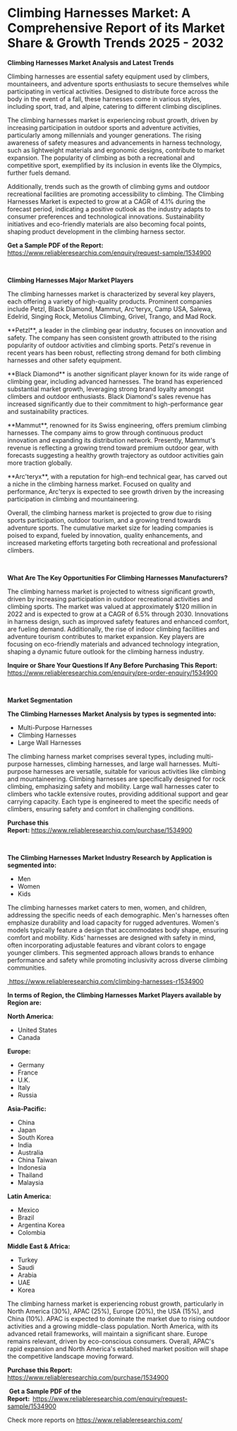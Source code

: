 <p><h1>Climbing Harnesses Market: A Comprehensive Report of its Market Share & Growth Trends 2025 - 2032</h1></p><p><strong>Climbing Harnesses Market Analysis and Latest Trends</strong></p>
<p><p>Climbing harnesses are essential safety equipment used by climbers, mountaineers, and adventure sports enthusiasts to secure themselves while participating in vertical activities. Designed to distribute force across the body in the event of a fall, these harnesses come in various styles, including sport, trad, and alpine, catering to different climbing disciplines. </p><p>The climbing harnesses market is experiencing robust growth, driven by increasing participation in outdoor sports and adventure activities, particularly among millennials and younger generations. The rising awareness of safety measures and advancements in harness technology, such as lightweight materials and ergonomic designs, contribute to market expansion. The popularity of climbing as both a recreational and competitive sport, exemplified by its inclusion in events like the Olympics, further fuels demand.</p><p>Additionally, trends such as the growth of climbing gyms and outdoor recreational facilities are promoting accessibility to climbing. The Climbing Harnesses Market is expected to grow at a CAGR of 4.1% during the forecast period, indicating a positive outlook as the industry adapts to consumer preferences and technological innovations. Sustainability initiatives and eco-friendly materials are also becoming focal points, shaping product development in the climbing harness sector.</p></p>
<p><strong>Get a Sample PDF of the Report:&nbsp;</strong> <a href="https://www.reliableresearchiq.com/enquiry/request-sample/1534900?utm_campaign=2245&utm_medium=2&utm_source=Github&utm_content=ia&utm_term=06022025&utm_id=climbing-harnesses">https://www.reliableresearchiq.com/enquiry/request-sample/1534900</a></p>
<p>&nbsp;</p>
<p><strong>Climbing Harnesses Major Market Players</strong></p>
<p><p>The climbing harnesses market is characterized by several key players, each offering a variety of high-quality products. Prominent companies include Petzl, Black Diamond, Mammut, Arc'teryx, Camp USA, Salewa, Edelrid, Singing Rock, Metolius Climbing, Grivel, Trango, and Mad Rock.</p><p>**Petzl**, a leader in the climbing gear industry, focuses on innovation and safety. The company has seen consistent growth attributed to the rising popularity of outdoor activities and climbing sports. Petzl's revenue in recent years has been robust, reflecting strong demand for both climbing harnesses and other safety equipment.</p><p>**Black Diamond** is another significant player known for its wide range of climbing gear, including advanced harnesses. The brand has experienced substantial market growth, leveraging strong brand loyalty amongst climbers and outdoor enthusiasts. Black Diamond's sales revenue has increased significantly due to their commitment to high-performance gear and sustainability practices.</p><p>**Mammut**, renowned for its Swiss engineering, offers premium climbing harnesses. The company aims to grow through continuous product innovation and expanding its distribution network. Presently, Mammut's revenue is reflecting a growing trend toward premium outdoor gear, with forecasts suggesting a healthy growth trajectory as outdoor activities gain more traction globally.</p><p>**Arc'teryx**, with a reputation for high-end technical gear, has carved out a niche in the climbing harness market. Focused on quality and performance, Arc'teryx is expected to see growth driven by the increasing participation in climbing and mountaineering.</p><p>Overall, the climbing harness market is projected to grow due to rising sports participation, outdoor tourism, and a growing trend towards adventure sports. The cumulative market size for leading companies is poised to expand, fueled by innovation, quality enhancements, and increased marketing efforts targeting both recreational and professional climbers.</p></p>
<p>&nbsp;</p>
<p><strong>What Are The Key Opportunities For Climbing Harnesses Manufacturers?</strong></p>
<p><p>The climbing harness market is projected to witness significant growth, driven by increasing participation in outdoor recreational activities and climbing sports. The market was valued at approximately $120 million in 2022 and is expected to grow at a CAGR of 6.5% through 2030. Innovations in harness design, such as improved safety features and enhanced comfort, are fueling demand. Additionally, the rise of indoor climbing facilities and adventure tourism contributes to market expansion. Key players are focusing on eco-friendly materials and advanced technology integration, shaping a dynamic future outlook for the climbing harness industry.</p></p>
<p><strong>Inquire or Share Your Questions If Any Before Purchasing This Report:</strong> <a href="https://www.reliableresearchiq.com/enquiry/pre-order-enquiry/1534900?utm_campaign=2245&utm_medium=2&utm_source=Github&utm_content=ia&utm_term=06022025&utm_id=climbing-harnesses">https://www.reliableresearchiq.com/enquiry/pre-order-enquiry/1534900</a></p>
<p>&nbsp;</p>
<p><strong>Market Segmentation</strong></p>
<p><strong>The Climbing Harnesses Market Analysis by types is segmented into:</strong></p>
<p><ul><li>Multi-Purpose Harnesses</li><li>Climbing Harnesses</li><li>Large Wall Harnesses</li></ul></p>
<p><p>The climbing harness market comprises several types, including multi-purpose harnesses, climbing harnesses, and large wall harnesses. Multi-purpose harnesses are versatile, suitable for various activities like climbing and mountaineering. Climbing harnesses are specifically designed for rock climbing, emphasizing safety and mobility. Large wall harnesses cater to climbers who tackle extensive routes, providing additional support and gear carrying capacity. Each type is engineered to meet the specific needs of climbers, ensuring safety and comfort in challenging conditions.</p></p>
<p><strong>Purchase this Report:&nbsp;</strong><a href="https://www.reliableresearchiq.com/purchase/1534900?utm_campaign=2245&utm_medium=2&utm_source=Github&utm_content=ia&utm_term=06022025&utm_id=climbing-harnesses">https://www.reliableresearchiq.com/purchase/1534900</a></p>
<p>&nbsp;</p>
<p><strong>The Climbing Harnesses Market Industry Research by Application is segmented into:</strong></p>
<p><ul><li>Men</li><li>Women</li><li>Kids</li></ul></p>
<p><p>The climbing harnesses market caters to men, women, and children, addressing the specific needs of each demographic. Men's harnesses often emphasize durability and load capacity for rugged adventures. Women's models typically feature a design that accommodates body shape, ensuring comfort and mobility. Kids' harnesses are designed with safety in mind, often incorporating adjustable features and vibrant colors to engage younger climbers. This segmented approach allows brands to enhance performance and safety while promoting inclusivity across diverse climbing communities.</p></p>
<p><a href="https://www.reliableresearchiq.com/climbing-harnesses-r1534900?utm_campaign=2245&utm_medium=2&utm_source=Github&utm_content=ia&utm_term=06022025&utm_id=climbing-harnesses">&nbsp;https://www.reliableresearchiq.com/climbing-harnesses-r1534900</a></p>
<p><strong>In terms of Region, the Climbing Harnesses Market Players available by Region are:</strong></p>
<p>
    <p> <strong> North America: </strong>
        <ul>
            <li>United States</li>
            <li>Canada</li>
        </ul>
        </p> 
    <p> <strong> Europe: </strong>
        <ul>
            <li>Germany</li>
            <li>France</li>
            <li>U.K.</li>
            <li>Italy</li>
            <li>Russia</li>
        </ul>
        </p> 
    <p> <strong> Asia-Pacific: </strong>
        <ul>
            <li>China</li>
            <li>Japan</li>
            <li>South Korea</li>
            <li>India</li>
            <li>Australia</li>
            <li>China Taiwan</li>
            <li>Indonesia</li>
            <li>Thailand</li>
            <li>Malaysia</li>
        </ul>
        </p> 
    <p> <strong> Latin America: </strong>
        <ul>
            <li>Mexico</li>
            <li>Brazil</li>
            <li>Argentina Korea</li>
            <li>Colombia</li>
        </ul>
        </p> 
    <p> <strong> Middle East & Africa: </strong>
        <ul>
            <li>Turkey</li>
            <li>Saudi</li>
            <li>Arabia</li>
            <li>UAE</li>
            <li>Korea</li>
        </ul>
    </p>
    </p>
<p><p>The climbing harness market is experiencing robust growth, particularly in North America (30%), APAC (25%), Europe (20%), the USA (15%), and China (10%). APAC is expected to dominate the market due to rising outdoor activities and a growing middle-class population. North America, with its advanced retail frameworks, will maintain a significant share. Europe remains relevant, driven by eco-conscious consumers. Overall, APAC's rapid expansion and North America's established market position will shape the competitive landscape moving forward.</p></p>
<p><strong>Purchase this Report: </strong><a href="https://www.reliableresearchiq.com/purchase/1534900?utm_campaign=2245&utm_medium=2&utm_source=Github&utm_content=ia&utm_term=06022025&utm_id=climbing-harnesses">https://www.reliableresearchiq.com/purchase/1534900</a></p>
<p>&nbsp;<strong>Get a Sample PDF of the Report:&nbsp;&nbsp;</strong><a href="https://www.reliableresearchiq.com/enquiry/request-sample/1534900?utm_campaign=2245&utm_medium=2&utm_source=Github&utm_content=ia&utm_term=06022025&utm_id=climbing-harnesses">https://www.reliableresearchiq.com/enquiry/request-sample/1534900</a></p>
<p><strong></strong></p>
<p>Check more reports on <a href="https://www.reliableresearchiq.com/?utm_campaign=2245&utm_medium=2&utm_source=Github&utm_content=ia&utm_term=06022025&utm_id=climbing-harnesses">https://www.reliableresearchiq.com/</a></p>